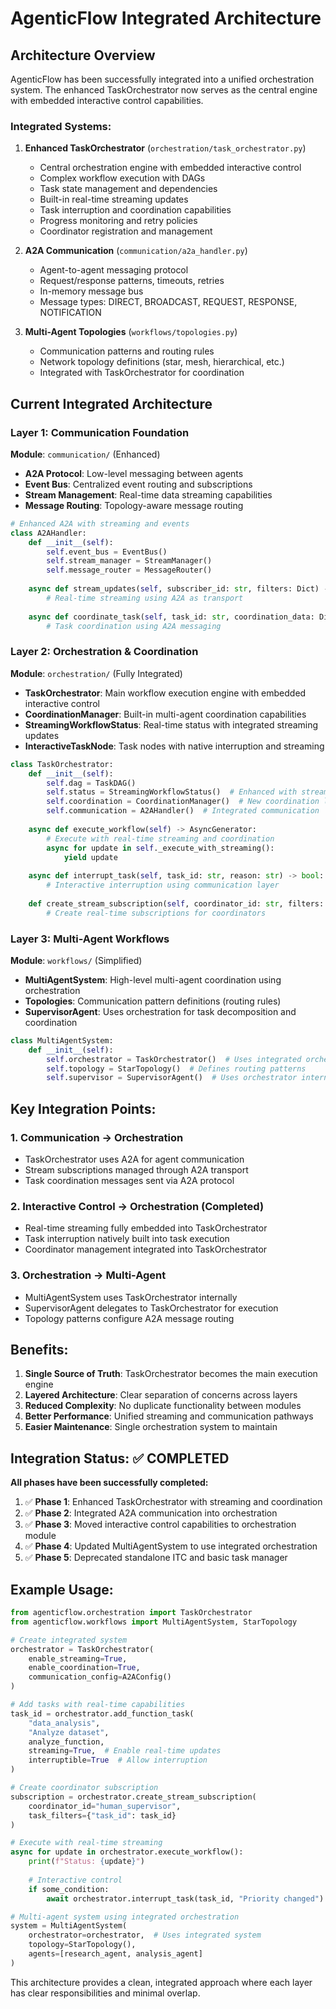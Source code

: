 # AgenticFlow Integrated Architecture

## Architecture Overview

AgenticFlow has been successfully integrated into a unified orchestration system. The enhanced TaskOrchestrator now serves as the central engine with embedded interactive control capabilities.

### Integrated Systems:

1. **Enhanced TaskOrchestrator** (`orchestration/task_orchestrator.py`)
   - Central orchestration engine with embedded interactive control
   - Complex workflow execution with DAGs
   - Task state management and dependencies
   - Built-in real-time streaming updates
   - Task interruption and coordination capabilities
   - Progress monitoring and retry policies
   - Coordinator registration and management

2. **A2A Communication** (`communication/a2a_handler.py`)
   - Agent-to-agent messaging protocol
   - Request/response patterns, timeouts, retries
   - In-memory message bus
   - Message types: DIRECT, BROADCAST, REQUEST, RESPONSE, NOTIFICATION

3. **Multi-Agent Topologies** (`workflows/topologies.py`)
   - Communication patterns and routing rules
   - Network topology definitions (star, mesh, hierarchical, etc.)
   - Integrated with TaskOrchestrator for coordination

## Current Integrated Architecture

### Layer 1: Communication Foundation
**Module**: `communication/` (Enhanced)
- **A2A Protocol**: Low-level messaging between agents
- **Event Bus**: Centralized event routing and subscriptions
- **Stream Management**: Real-time data streaming capabilities
- **Message Routing**: Topology-aware message routing

```python
# Enhanced A2A with streaming and events
class A2AHandler:
    def __init__(self):
        self.event_bus = EventBus()
        self.stream_manager = StreamManager()
        self.message_router = MessageRouter()
    
    async def stream_updates(self, subscriber_id: str, filters: Dict) -> AsyncGenerator:
        # Real-time streaming using A2A as transport
        
    async def coordinate_task(self, task_id: str, coordination_data: Dict) -> Dict:
        # Task coordination using A2A messaging
```

### Layer 2: Orchestration & Coordination  
**Module**: `orchestration/` (Fully Integrated)
- **TaskOrchestrator**: Main workflow execution engine with embedded interactive control
- **CoordinationManager**: Built-in multi-agent coordination capabilities
- **StreamingWorkflowStatus**: Real-time status with integrated streaming updates
- **InteractiveTaskNode**: Task nodes with native interruption and streaming

```python
class TaskOrchestrator:
    def __init__(self):
        self.dag = TaskDAG()
        self.status = StreamingWorkflowStatus()  # Enhanced with streaming
        self.coordination = CoordinationManager()  # New coordination layer
        self.communication = A2AHandler()  # Integrated communication
    
    async def execute_workflow(self) -> AsyncGenerator:
        # Execute with real-time streaming and coordination
        async for update in self._execute_with_streaming():
            yield update
    
    async def interrupt_task(self, task_id: str, reason: str) -> bool:
        # Interactive interruption using communication layer
    
    def create_stream_subscription(self, coordinator_id: str, filters: Dict):
        # Create real-time subscriptions for coordinators
```

### Layer 3: Multi-Agent Workflows
**Module**: `workflows/` (Simplified)
- **MultiAgentSystem**: High-level multi-agent coordination using orchestration
- **Topologies**: Communication pattern definitions (routing rules)
- **SupervisorAgent**: Uses orchestration for task decomposition and coordination

```python
class MultiAgentSystem:
    def __init__(self):
        self.orchestrator = TaskOrchestrator()  # Uses integrated orchestration
        self.topology = StarTopology()  # Defines routing patterns
        self.supervisor = SupervisorAgent()  # Uses orchestrator internally
```

## Key Integration Points:

### 1. Communication → Orchestration
- TaskOrchestrator uses A2A for agent communication
- Stream subscriptions managed through A2A transport
- Task coordination messages sent via A2A protocol

### 2. Interactive Control → Orchestration (Completed) 
- Real-time streaming fully embedded into TaskOrchestrator
- Task interruption natively built into task execution
- Coordinator management integrated into TaskOrchestrator

### 3. Orchestration → Multi-Agent
- MultiAgentSystem uses TaskOrchestrator internally
- SupervisorAgent delegates to TaskOrchestrator for execution
- Topology patterns configure A2A message routing

## Benefits:

1. **Single Source of Truth**: TaskOrchestrator becomes the main execution engine
2. **Layered Architecture**: Clear separation of concerns across layers
3. **Reduced Complexity**: No duplicate functionality between modules
4. **Better Performance**: Unified streaming and communication pathways
5. **Easier Maintenance**: Single orchestration system to maintain

## Integration Status: ✅ COMPLETED

**All phases have been successfully completed:**

1. ✅ **Phase 1**: Enhanced TaskOrchestrator with streaming and coordination
2. ✅ **Phase 2**: Integrated A2A communication into orchestration
3. ✅ **Phase 3**: Moved interactive control capabilities to orchestration module
4. ✅ **Phase 4**: Updated MultiAgentSystem to use integrated orchestration
5. ✅ **Phase 5**: Deprecated standalone ITC and basic task manager

## Example Usage:

```python
from agenticflow.orchestration import TaskOrchestrator
from agenticflow.workflows import MultiAgentSystem, StarTopology

# Create integrated system
orchestrator = TaskOrchestrator(
    enable_streaming=True,
    enable_coordination=True,
    communication_config=A2AConfig()
)

# Add tasks with real-time capabilities
task_id = orchestrator.add_function_task(
    "data_analysis",
    "Analyze dataset",
    analyze_function,
    streaming=True,  # Enable real-time updates
    interruptible=True  # Allow interruption
)

# Create coordinator subscription
subscription = orchestrator.create_stream_subscription(
    coordinator_id="human_supervisor",
    task_filters={"task_id": task_id}
)

# Execute with real-time streaming
async for update in orchestrator.execute_workflow():
    print(f"Status: {update}")
    
    # Interactive control
    if some_condition:
        await orchestrator.interrupt_task(task_id, "Priority changed")

# Multi-agent system using integrated orchestration
system = MultiAgentSystem(
    orchestrator=orchestrator,  # Uses integrated system
    topology=StarTopology(),
    agents=[research_agent, analysis_agent]
)
```

This architecture provides a clean, integrated approach where each layer has clear responsibilities and minimal overlap.